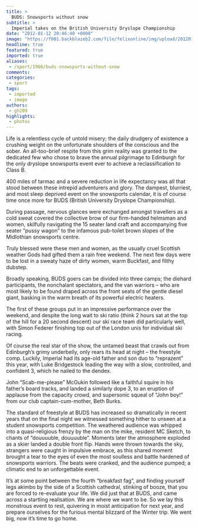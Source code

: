 ```yaml
---
title: >
  BUDS: Snowsports without snow
subtitle: >
  Imperial takes on the British University Dryslope Championship
date: "2012-01-12 20:46:40 +0000"
image: "https://f001.backblazeb2.com/file/felixonline/img/upload/201201122310-felix-lukess.jpg"
headline: true
featured: true
imported: true
aliases:
 - /sport/1966/buds-snowsports-without-snow
comments:
categories:
 - sport
tags:
 - imported
 - image
authors:
 - gh209
highlights:
 - photos
---
```


Life is a relentless cycle of untold misery; the daily drudgery of existence a crushing weight on the unfortunate shoulders of the conscious and the sober. An all-too-brief respite from this grim reality was granted to the dedicated few who chose to brave the annual pilgrimage to Edinburgh for the only dryslope snowsports event ever to achieve a reclassification to Class B.

400 miles of tarmac and a severe reduction in life expectancy was all that stood between these intrepid adventurers and glory. The dampest, blurriest, and most sleep deprived event on the snowsports calendar, it is of course time once more for BUDS (British University Dryslope Championship).

During passage, nervous glances were exchanged amongst travellers as a cold sweat covered the collective brow of our firm-handed helmsman and women, skilfully navigating the 15 seater land craft and accompanying five seater “pussy wagon” to the infamous pub-toilet brown slopes of the Midlothian snowsports centre.

Truly blessed were these men and women, as the usually cruel Scottish weather Gods had gifted them a rain free weekend. The next few days were to be lost in a sweaty haze of dirty women, warm Buckfast, and filthy dubstep.

Broadly speaking, BUDS goers can be divided into three camps; the diehard participants, the nonchalant spectators, and the van warriors – who are most likely to be found draped across the front seats of the gentle diesel giant, basking in the warm breath of its powerful electric heaters.

The first of these groups put in an impressive performance over the weekend, and despite the long wait to ski ratio (think 2 hours sat at the top of the hill for a 20 second descent) our ski race team did particularly well, with Simon Federer finishing top out of the London unis for individual ski racing.

Of course the real star of the show, the untamed beast that crawls out from Edinburgh’s grimy underbelly, only rears its head at night – the freestyle comp. Luckily, Imperial had its age-old father and son duo to “reprazent” this year, with Luke Bridgestock leading the way with a slow, controlled, and confident 3, which he nailed to the dendex.

John “Scab-me-please” McGukin followed like a faithful squire in his father’s board tracks, and landed a similarly dope 3, to an eruption of applause from the capacity crowd, and supersonic squeal of “John boy!” from our club captain-cum-mother, Beth Burks.

The standard of freestyle at BUDS has increased so dramatically in recent years that on the final night we witnessed something hither to unseen at a student snowsports competition. The weathered audience was whipped into a quasi-religious frenzy by the man on the mike, resident MC Sketch, to chants of “douuuuble, douuuuble”. Moments later the atmosphere exploded as a skier landed a double front flip. Hands were thrown towards the sky, strangers were caught in impulsive embrace, as this shared moment brought a tear to the eyes of even the most soulless and battle hardened of snowsports warriors. The beats were cranked, and the audience pumped; a climatic end to an unforgettable event.

It’s at some point between the fourth “breakfast fag”, and finding yourself legs akimbo by the side of a Scottish cathedral, stinking of booze, that you are forced to re-evaluate your life. We did just that at BUDS, and came across a startling realisation. We are where we want to be. So we lay this monstrous event to rest, quivering in moist anticipation for next year, and prepare ourselves for the furious mental blizzard of the Winter trip. We went big, now it’s time to go home.
